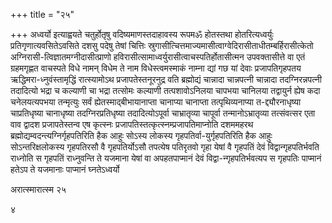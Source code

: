 +++
title = "२५"

+++
अध्वर्यो इत्याह्वयते चतुर्होतृषु वदिष्यमाणस्तदाहावस्य रूपमॐ होतस्तथा
होतरित्यध्वर्युः प्रतिगृणात्यवसितेऽवसिते दशसु पदेषु तेषां
चित्तिः
स्रुगासीत्चित्तमाज्यमासीत्वाग्वेदिरासीताधीतम्बर्हिरासीत्केतो
अग्निरासी-त्विज्ञातमग्नीदासीत्प्राणो
हविरासीत्सामाध्वर्युरासीत्वाचस्पतिर्होतासीत्मन
उपवक्तासीत्ते वा एतं ग्रहमगृह्णत वाचस्पते विधे नामन् विधेम ते नाम
विधेस्त्वमस्माकं नाम्ना द्यां गछ यां देवाः प्रजापतिगृहपतय
ऋद्धिमरा-ध्नुवंस्तामृद्धिं रात्स्यामोऽथ प्रजापतेस्तनूरनुद्र वति
ब्रह्मोद्यं चान्नादा चान्नपत्नी चान्नादा तदग्निरन्नपत्नी
तदादित्यो भद्रा च कल्याणी चा भद्रा तत्सोमः कल्याणी तत्पशावोऽनिलया
चापभया चानिलया तद्वायुर्न ह्येष कदा चनेलयत्यपभया तन्मृत्युः सर्वं
ह्येतस्माद्बीभायानाप्ता चानाप्या चानाप्ता तत्पृथिव्यनाप्या
त-द्द्यौरनाधृष्या चाप्रतिधृष्या चानाधृष्या
तदग्निरप्रतिधृष्या तदादित्योऽपूर्वा चाभ्रातृव्या
चापूर्वा तन्मानोऽभ्रातृव्या तत्संवत्सर एता वाव द्वादश
प्रजापतेस्तन्व एष कृत्स्नः प्रजापतिस्तत्कृत्स्नम्प्रजापतिमाप्नोति
दशममहरथ ब्रह्मोद्यम्वदन्त्यग्निर्गृहपतिरिति हैक आहुः सोऽस्य लोकस्य
गृहपतिर्वा-युर्गृहपतिरिति हैक आहुः सोऽन्तरिक्षलोकस्य गृहपतिरसौ
वै गृहपतिर्योऽसौ तपत्येष पतिरृतवो गृहा येषां वै गृहपतिं देवं
विद्वान्गृहपतिर्भवति राध्नोति स गृहपतिं राध्नुवन्ति ते
यजमाना येषां वा अपहतपाप्मानं देवं विद्वा-न्गृहपतिर्भवत्यप स गृहपतिः
पाप्मानं हतेऽप ते यजमानाः पाप्मानं घ्नतेऽध्वर्यो 

अरात्स्मारात्स्म २५


   
४

 